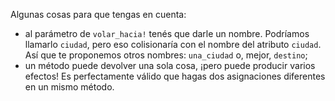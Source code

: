 Algunas cosas para que tengas en cuenta: 

* al parámetro de `volar_hacia!` tenés que darle un nombre. Podríamos llamarlo `ciudad`, pero eso colisionaría con el nombre del atributo `ciudad`. Así que te proponemos otros nombres: `una_ciudad` o, mejor, `destino`;
* un método puede devolver una sola cosa, ¡pero puede producir varios efectos! Es perfectamente válido que hagas dos asignaciones diferentes en un mismo método.
